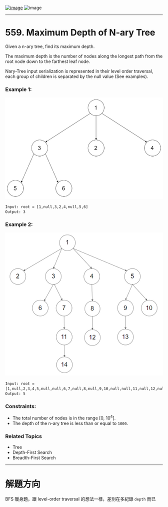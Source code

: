 [![image](https://img.shields.io/badge/Leetcode-Link-blue?logo=leetcode)](https://leetcode.com/problems/maximum-depth-of-n-ary-tree/)
![image](https://img.shields.io/badge/Difficulty-Easy-green)

---

# 559. Maximum Depth of N-ary Tree

Given a n-ary tree, find its maximum depth.

The maximum depth is the number of nodes along the longest path from the root node down to the farthest leaf node.

Nary-Tree input serialization is represented in their level order traversal, each group of children is separated by the null value (See examples).

### Example 1:

![image](./image/narytreeexample.png)

```
Input: root = [1,null,3,2,4,null,5,6]
Output: 3
```

### Example 2:

![image](./image/sample_4_964.png)

```
Input: root = [1,null,2,3,4,5,null,null,6,7,null,8,null,9,10,null,null,11,null,12,null,13,null,null,14]
Output: 5
```

### Constraints:

- The total number of nodes is in the range [0, $10^4$].
- The depth of the n-ary tree is less than or equal to `1000`.

### Related Topics

- Tree
- Depth-First Search
- Breadth-First Search
  
---

# 解題方向

BFS 暖身題，跟 level-order traversal 的想法一樣，差別在多紀錄 `depth` 而已
